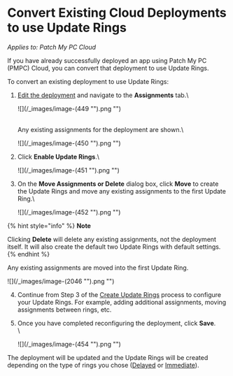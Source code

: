 # Convert Existing Cloud Deployments to use Update Rings

_Applies to: Patch My PC Cloud_

If you have already successfully deployed an app using Patch My PC (PMPC) Cloud, you can convert that deployment to use Update Rings.

To convert an existing deployment to use Update Rings:

1.  [Edit the deployment](../manage-cloud-deployments/edit-a-cloud-deployment.md) and navigate to the **Assignments** tab.\\

    !\[]\(/\_images/image-(449 "").png "")

    \
    Any existing assignments for the deployment are shown.\\

    !\[]\(/\_images/image-(450 "").png "")
2.  Click **Enable Update Rings**.\\

    !\[]\(/\_images/image-(451 "").png "")
3.  On the **Move Assignments or Delete** dialog box, click **Move** to create the Update Rings and move any existing assignments to the first Update Ring.\\

    !\[]\(/\_images/image-(452 "").png "")

{% hint style="info" %}
**Note**

Clicking **Delete** will delete any existing assignments, not the deployment itself. It will also create the default two Update Rings with default settings.
{% endhint %}

Any existing assignments are moved into the first Update Ring.

!\[]\(/\_images/image-(2046 "").png "")

4. Continue from Step 3 of the [Create Update Rings](create-update-rings-in-cloud.md) process to configure your Update Rings. For example, adding additional assignments, moving assignments between rings, etc.
5.  Once you have completed reconfiguring the deployment, click **Save**.\
    \\

    !\[]\(/\_images/image-(454 "").png "")

The deployment will be updated and the Update Rings will be created depending on the type of rings you chose ([Delayed](how-cloud-update-rings-are-created.md#delayed-update-rings) or [Immediate](how-cloud-update-rings-are-created.md#immediate-update-rings)).
